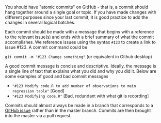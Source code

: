 You should have "atomic commits" on GitHub - that is, a commit should hang together around a single goal or topic. If you have made changes with different purposes since your last commit, it is good practice to add the changes in several logical batches.

Each commit should be made with a message that begins with a reference to the relevant issue(s) and ends with a brief summary of what the commit accomplishes. We reference issues using the syntax `#123` to create a link to issue #123. A commit command could be

`git commit -m "#123 Change something"` (or equivalent in Github desktop)

A good commit message is concise and descriptive. Ideally, the message is a single line of text that explains what you did and why you did it. Below are some examples of good and bad commit messages

* `"#123 Modify code.R to add number of observations to main regression table"` [Good]
* `"#123 Modifying code.R"` [Bad, redundant with what git is recording]

Commits should almost always be made in a branch that corresponds to a [GitHub issue](https://github.com/norrissam/solitary/wiki/GitHub-Issues) rather than in the master branch. Commits are then brought into the master via a pull request.